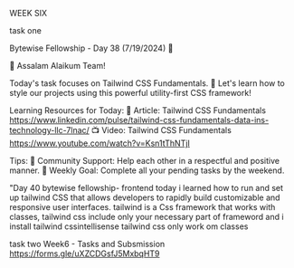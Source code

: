 WEEK SIX 

task one

Bytewise Fellowship - Day 38 (7/19/2024) 🌟

👋 Assalam Alaikum Team!

Today's task focuses on Tailwind CSS Fundamentals. 🚀 Let's learn how to style our projects using this powerful utility-first CSS framework!

Learning Resources for Today:
📖 Article: Tailwind CSS Fundamentals 
https://www.linkedin.com/pulse/tailwind-css-fundamentals-data-ins-technology-llc-7lnac/
📺 Video: Tailwind CSS Fundamentals
https://www.youtube.com/watch?v=Ksn1tThNTjI

Tips:
🤝 Community Support: Help each other in a respectful and positive manner.
🎯 Weekly Goal: Complete all your pending tasks by the weekend.

"Day 40 bytewise fellowship- frontend
today i learned  how to run and set up tailwind CSS
that allows developers to rapidly build customizable and responsive user interfaces.
tailwind is a Css framework that works with classes, tailwind css include only your necessary part of frameword
and  i install tailwind cssintellisense
tailwind css only work om classes 



task two
Week6 - Tasks and Subsmission
https://forms.gle/uXZCDGsfJ5MxbqHT9